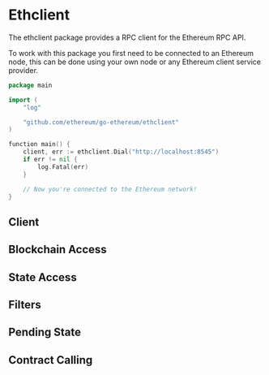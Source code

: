 # Ethclient

The ethclient package provides a RPC client for the Ethereum RPC API. 

To work with this package you first need to be connected to an Ethereum 
node, this can be done using your own node or any Ethereum client service 
provider. 

```Go
package main

import (
    "log"

    "github.com/ethereum/go-ethereum/ethclient"
)

function main() {
    client, err := ethclient.Dial("http://localhost:8545")
    if err != nil {
        log.Fatal(err)
    }

    // Now you're connected to the Ethereum network!
}
```

## Client

## Blockchain Access

## State Access

## Filters

## Pending State

## Contract Calling
